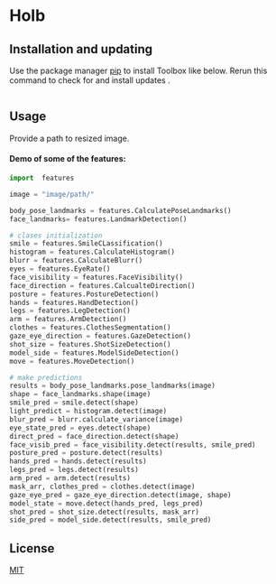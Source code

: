 # Holb

## Installation and updating
Use the package manager [pip](https://pip.pypa.io/en/stable/) to install Toolbox like below. 
Rerun this command to check for and install  updates .
```bash
```

## Usage
Provide a path to resized image.

#### Demo of some of the features:

```python
import  features

image = "image/path/"

body_pose_landmarks = features.CalculatePoseLandmarks()
face_landmarks= features.LandmarkDetection()

# clases initialization
smile = features.SmileCLassification()
histogram = features.CalculateHistogram()
blurr = features.CalculateBlurr()
eyes = features.EyeRate()
face_visibility = features.FaceVisibility()
face_direction = features.CalcualteDirection()
posture = features.PostureDetection()
hands = features.HandDetection()
legs = features.LegDetection()
arm = features.ArmDetection()
clothes = features.ClothesSegmentation()
gaze_eye_direction = features.GazeDetection()
shot_size = features.ShotSizeDetection()
model_side = features.ModelSideDetection()
move = features.MoveDetection()

# make predictions
results = body_pose_landmarks.pose_landmarks(image)
shape = face_landmarks.shape(image)
smile_pred = smile.detect(shape)
light_predict = histogram.detect(image)
blur_pred = blurr.calculate_variance(image)
eye_state_pred = eyes.detect(shape)
direct_pred = face_direction.detect(shape)
face_visib_pred = face_visibility.detect(results, smile_pred)
posture_pred = posture.detect(results)
hands_pred = hands.detect(results)
legs_pred = legs.detect(results)
arm_pred = arm.detect(results)
mask_arr, clothes_pred = clothes.detect(image)
gaze_eye_pred = gaze_eye_direction.detect(image, shape)
model_state = move.detect(hands_pred, legs_pred)
shot_pred = shot_size.detect(results, mask_arr)
side_pred = model_side.detect(results, smile_pred)
```

## License
[MIT](https://choosealicense.com/licenses/mit/)